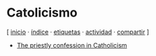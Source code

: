 # Catolicismo
[ [inicio](../../index.md) · [índice](../../indice.md) · [etiquetas](../../etiquetas.md) · [actividad](../../actividad.md) · [compartir](https://x.com/intent/tweet?text=Catolicismo%20%E2%80%94%20Etiquetas%0A%0A%E2%86%92%20https%3A%2F%2Fjucardus.github.io%2Fc%2Fa%2Fcatolicismo%0A%0A%E2%86%92%20https%3A%2F%2Fgithub.com%2Fjucardus%2Fjucardus.github.io%2Fblob%2Fmain%2Fc%2Fa%2Fcatolicismo.md%0A%0A%23etiquetas_jucardus) ]

* [The priestly confession in Catholicism](/t/h/e/the-priestly-confession-in-catholicism.md)
